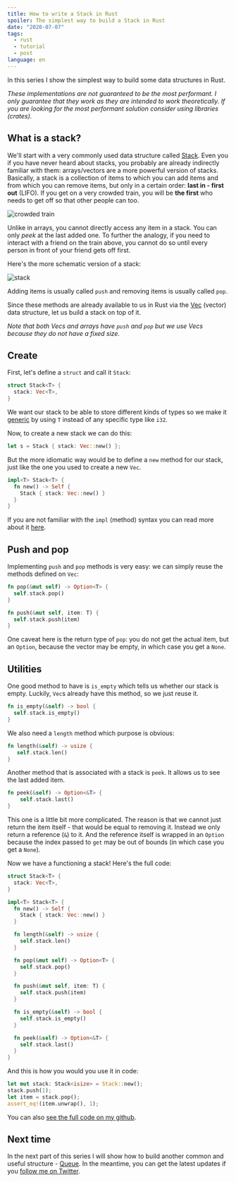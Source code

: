 ```yaml
---
title: How to write a Stack in Rust
spoiler: The simplest way to build a Stack in Rust
date: "2020-07-07"
tags:
  - rust
  - tutorial
  - post
language: en
---
```


In this series I show the simplest way to build some data structures in Rust.

_These implementations are not guaranteed to be the most performant. I only guarantee that they work as they are intended to work theoretically. If you are looking for the most performant solution consider using libraries (crates)._

## What is a stack?

We'll start with a very commonly used data structure called [Stack](<https://en.wikipedia.org/wiki/Stack_(abstract_data_type)>). Even you if you have never heard about stacks, you probably are already indirectly familiar with them: arrays/vectors are a more powerful version of stacks. Basically, a stack is a collection of items to which you can add items and from which you can remove items, but only in a certain order: **last in - first out** (LIFO). If you get on a very crowded train, you will be **the first** who needs to get off so that other people can too.

![crowded train](https://upload.wikimedia.org/wikipedia/commons/c/c3/Crowded_train_%28160928169%29.jpg)

Unlike in arrays, you cannot directly access any item in a stack. You can only _peek_ at the last added one. To further the analogy, if you need to interact with a friend on the train above, you cannot do so until every person in front of your friend gets off first.

Here's the more schematic version of a stack:

![stack](https://upload.wikimedia.org/wikipedia/commons/b/b4/Lifo_stack.png)

Adding items is usually called `push` and removing items is usually called `pop`.

Since these methods are already available to us in Rust via the [Vec](https://doc.rust-lang.org/std/vec/struct.Vec.html) (vector) data structure, let us build a stack on top of it.

_Note that both Vecs and arrays have `push` and `pop` but we use Vecs because they do not have a fixed size._

## Create

First, let's define a `struct` and call it `Stack`:

```rust
struct Stack<T> {
  stack: Vec<T>,
}
```

We want our stack to be able to store different kinds of types so we make it [generic](https://doc.rust-lang.org/book/ch10-01-syntax.html) by using `T` instead of any specific type like `i32`.

Now, to create a new stack we can do this:

```rust
let s = Stack { stack: Vec::new() };
```

But the more idiomatic way would be to define a `new` method for our stack, just like the one you used to create a new `Vec`.

```rust
impl<T> Stack<T> {
  fn new() -> Self {
    Stack { stack: Vec::new() }
  }
}
```

If you are not familiar with the `impl` (method) syntax you can read more about it [here](https://doc.rust-lang.org/book/ch05-03-method-syntax.html).

## Push and pop

Implementing `push` and `pop` methods is very easy: we can simply reuse the methods defined on `Vec`:

```rust
fn pop(&mut self) -> Option<T> {
  self.stack.pop()
}

fn push(&mut self, item: T) {
  self.stack.push(item)
}
```

One caveat here is the return type of `pop`: you do not get the actual item, but an `Option`, because the vector may be empty, in which case you get a `None`.

## Utilities

One good method to have is `is_empty` which tells us whether our stack is empty. Luckily, `Vec`s already have this method, so we just reuse it.

```rust
fn is_empty(&self) -> bool {
  self.stack.is_empty()
}
```

We also need a `length` method which purpose is obvious:

```rust
fn length(&self) -> usize {
   self.stack.len()
}
```

Another method that is associated with a stack is `peek`. It allows us to see the last added item.

```rust
fn peek(&self) -> Option<&T> {
    self.stack.last()
}
```

This one is a little bit more complicated. The reason is that we cannot just return the item itself - that would be equal to removing it. Instead we only return a reference (`&`) to it. And the reference itself is wrapped in an `Option` because the index passed to `get` may be out of bounds (in which case you get a `None`).

Now we have a functioning a stack! Here's the full code:

```rust
struct Stack<T> {
  stack: Vec<T>,
}

impl<T> Stack<T> {
  fn new() -> Self {
    Stack { stack: Vec::new() }
  }

  fn length(&self) -> usize {
    self.stack.len()
  }

  fn pop(&mut self) -> Option<T> {
    self.stack.pop()
  }

  fn push(&mut self, item: T) {
    self.stack.push(item)
  }

  fn is_empty(&self) -> bool {
    self.stack.is_empty()
  }

  fn peek(&self) -> Option<&T> {
    self.stack.last()
  }
}
```

And this is how you would you use it in code:

```rust
let mut stack: Stack<isize> = Stack::new();
stack.push(1);
let item = stack.pop();
assert_eq!(item.unwrap(), 1);
```

You can also [see the full code on my github](https://github.com/jlkiri/rust-data-structures).

## Next time

In the next part of this series I will show how to build another common and useful structure - [Queue](https://www.kirillvasiltsov.com/writing/how-to-write-a-queue-in-rust/). In the meantime, you can get the latest updates if you [follow me on Twitter](https://twitter.com/virtualkirill).
